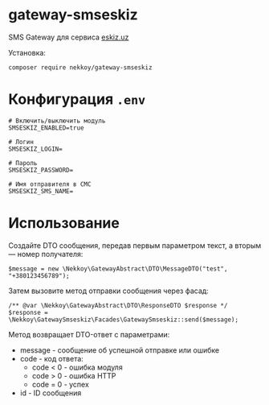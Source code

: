 # gateway-smseskiz
SMS Gateway для сервиса [eskiz.uz](https://eskiz.uz/sms)

Установка:
```
composer require nekkoy/gateway-smseskiz
```

Конфигурация `.env`
===============
```
# Включить/выключить модуль
SMSESKIZ_ENABLED=true

# Логин
SMSESKIZ_LOGIN=

# Пароль
SMSESKIZ_PASSWORD=

# Имя отправителя в СМС
SMSESKIZ_SMS_NAME=
```

Использование
===============

Создайте DTO сообщения, передав первым параметром текст, а вторым — номер получателя:
```
$message = new \Nekkoy\GatewayAbstract\DTO\MessageDTO("test", "+380123456789");
```

Затем вызовите метод отправки сообщения через фасад:
```
/** @var \Nekkoy\GatewayAbstract\DTO\ResponseDTO $response */
$response = \Nekkoy\GatewaySmseskiz\Facades\GatewaySmseskiz::send($message);
```

Метод возвращает DTO-ответ с параметрами:
 - message - сообщение об успешной отправке или ошибке
 - code - код ответа:
   - code < 0 - ошибка модуля
   - code > 0 - ошибка HTTP
   - code = 0 - успех
 - id - ID сообщения
